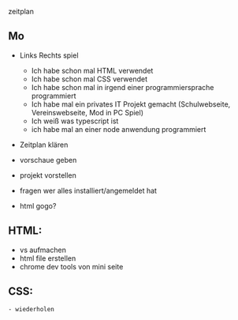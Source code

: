 zeitplan

## Mo
- Links Rechts spiel
	- Ich habe schon mal HTML verwendet
	- Ich habe schon mal CSS verwendet
	- Ich habe schon mal in irgend einer programmiersprache programmiert
	- Ich habe mal ein privates IT Projekt gemacht (Schulwebseite, Vereinswebseite, Mod in PC Spiel)
	- Ich weiß was typescript ist
	- ich habe mal an einer node anwendung programmiert

- Zeitplan klären
- vorschaue geben
- projekt vorstellen
- fragen wer alles installiert/angemeldet hat
- html gogo? 

## HTML:
- vs aufmachen
- html file erstellen
- chrome dev tools von mini seite
	
## CSS:
	- wiederholen


